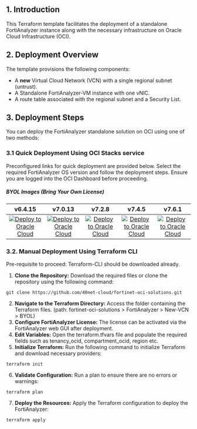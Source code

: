 ## 1. Introduction
This Terraform template facilitates the deployment of a standalone FortiAnalyzer instance along with the necessary infrastructure on Oracle Cloud Infrastructure (OCI).

## 2. Deployment Overview

The template provisions the following components:
- A **new** Virtual Cloud Network (VCN) with a single regional subnet (untrust).
- A Standalone FortiAnalyzer-VM instance with one vNIC.
- A route table associated with the regional subnet and a Security List.

## 3. Deployment Steps

You can deploy the FortiAnalyzer standalone solution on OCI using one of two methods:

### 3.1 Quick Deployment Using OCI Stacks service

Preconfigured links for quick deployment are provided below. Select the required FortiAnalyzer OS version and follow the deployment steps. Ensure you are logged into the OCI Dashboard before proceeding.

##### BYOL Images (Bring Your Own License)

|v6.4.15|v7.0.13|v7.2.8|v7.4.5|v7.6.1|
|:-:|:-:|:-:|:-:|:-:|
|[![Deploy to Oracle Cloud](https://oci-resourcemanager-plugin.plugins.oci.oraclecloud.com/latest/deploy-to-oracle-cloud.svg)](https://cloud.oracle.com/resourcemanager/stacks/create?zipUrl=https://github.com/40net-cloud/fortinet-oci-solutions/releases/download/fazstandalone/FAZ_Standalone_NewVCN_v6.4.15_BYOL.zip)|[![Deploy to Oracle Cloud](https://oci-resourcemanager-plugin.plugins.oci.oraclecloud.com/latest/deploy-to-oracle-cloud.svg)](https://cloud.oracle.com/resourcemanager/stacks/create?zipUrl=https://github.com/40net-cloud/fortinet-oci-solutions/releases/download/fazstandalone/FAZ_Standalone_NewVCN_v7.0.13_BYOL.zip)|[![Deploy to Oracle Cloud](https://oci-resourcemanager-plugin.plugins.oci.oraclecloud.com/latest/deploy-to-oracle-cloud.svg)](https://cloud.oracle.com/resourcemanager/stacks/create?zipUrl=https://github.com/40net-cloud/fortinet-oci-solutions/releases/download/fazstandalone/FAZ_Standalone_NewVCN_v7.2.8_BYOL.zip)|[![Deploy to Oracle Cloud](https://oci-resourcemanager-plugin.plugins.oci.oraclecloud.com/latest/deploy-to-oracle-cloud.svg)](https://cloud.oracle.com/resourcemanager/stacks/create?zipUrl=https://github.com/40net-cloud/fortinet-oci-solutions/releases/download/fazstandalone/FAZ_Standalone_NewVCN_v7.4.5_BYOL.zip)|[![Deploy to Oracle Cloud](https://oci-resourcemanager-plugin.plugins.oci.oraclecloud.com/latest/deploy-to-oracle-cloud.svg)](https://cloud.oracle.com/resourcemanager/stacks/create?zipUrl=https://github.com/40net-cloud/fortinet-oci-solutions/releases/download/fazstandalone/FAZ_Standalone_NewVCN_v7.6.1_BYOL.zip)|

<!---
##### OCI DRCC Oman region - BYOL Images (requires FortiAnalyzer license files)

|v6.4.11|v7.0.7|v7.2.3|v7.4.0|
|:-:|:-:|:-:|:-:|
|[![Deploy to Oracle Cloud](https://oci-resourcemanager-plugin.plugins.oci.oraclecloud.com/latest/deploy-to-oracle-cloud.svg)](https://oc9.cloud.oracle.com/resourcemanager/stacks/create?zipUrl=https://github.com/40net-cloud/fortinet-oci-solutions/releases/download/fazstandalone/FAZ_Standalone_DRCC_NewVCN_v6.4.11_BYOL.zip)|[![Deploy to Oracle Cloud](https://oci-resourcemanager-plugin.plugins.oci.oraclecloud.com/latest/deploy-to-oracle-cloud.svg)](https://oc9.cloud.oracle.com/resourcemanager/stacks/create?zipUrl=https://github.com/40net-cloud/fortinet-oci-solutions/releases/download/fazstandalone/FAZ_Standalone_DRCC_NewVCN_v7.0.7_BYOL.zip)|[![Deploy to Oracle Cloud](https://oci-resourcemanager-plugin.plugins.oci.oraclecloud.com/latest/deploy-to-oracle-cloud.svg)](https://oc9.cloud.oracle.com/resourcemanager/stacks/create?zipUrl=https://github.com/40net-cloud/fortinet-oci-solutions/releases/download/fazstandalone/FAZ_Standalone_DRCC_NewVCN_v7.2.3_BYOL.zip)|[![Deploy to Oracle Cloud](https://oci-resourcemanager-plugin.plugins.oci.oraclecloud.com/latest/deploy-to-oracle-cloud.svg)](https://oc9.cloud.oracle.com/resourcemanager/stacks/create?zipUrl=https://github.com/40net-cloud/fortinet-oci-solutions/releases/download/fazstandalone/FAZ_Standalone_DRCC_NewVCN_v7.4.0_BYOL.zip)
--->
### 3.2. Manual Deployment Using Terraform CLI

Pre-requisite to proceed: Terraform-CLI should be downloaded already. 

1. **Clone the Repository:** Download the required files or clone the repository using the following command:
```
git clone https://github.com/40net-cloud/fortinet-oci-solutions.git
```
2. **Navigate to the Terraform Directory:** Access the folder containing the Terraform files. (path: fortinet-oci-solutions > FortiAnalyzer > New-VCN > BYOL)
3. **Configure FortiAnalyzer License:** The license can be activated via the FortiAnalyzer web GUI after deployment.
4. **Edit Variables:** Open the terraform.tfvars file and populate the required fields such as tenancy_ocid, compartment_ocid, region etc.
5. **Initialize Terraform:** Run the following command to initialize Terraform and download necessary providers:
```
terraform init
```
6. **Validate Configuration:** Run a plan to ensure there are no errors or warnings:
```
terraform plan
```
7. **Deploy the Resources:** Apply the Terraform configuration to deploy the FortiAnalyzer:
```
terraform apply
```
